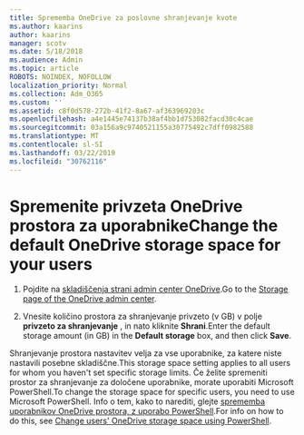 ```yaml
---
title: Sprememba OneDrive za poslovne shranjevanje kvote
ms.author: kaarins
author: kaarins
manager: scotv
ms.date: 5/18/2018
ms.audience: Admin
ms.topic: article
ROBOTS: NOINDEX, NOFOLLOW
localization_priority: Normal
ms.collection: Adm_O365
ms.custom: ''
ms.assetid: c8f0d578-272b-41f2-8a67-af363969203c
ms.openlocfilehash: a4e1445e74137b38af4bb1d753082facd30c4cae
ms.sourcegitcommit: 03a156a9c9740521155a30775492c7dff0982588
ms.translationtype: MT
ms.contentlocale: sl-SI
ms.lasthandoff: 03/22/2019
ms.locfileid: "30762116"
---
```

# <a name="change-the-default-onedrive-storage-space-for-your-users"></a><span data-ttu-id="94511-102">Spremenite privzeta OneDrive prostora za uporabnike</span><span class="sxs-lookup"><span data-stu-id="94511-102">Change the default OneDrive storage space for your users</span></span>

1. <span data-ttu-id="94511-103">Pojdite na [skladiščenja strani admin center OneDrive](https://admin.onedrive.com/?v=StorageSettings).</span><span class="sxs-lookup"><span data-stu-id="94511-103">Go to the [Storage page of the OneDrive admin center](https://admin.onedrive.com/?v=StorageSettings).</span></span>
    
2. <span data-ttu-id="94511-104">Vnesite količino prostora za shranjevanje privzeto (v GB) v polje **privzeto za shranjevanje** , in nato kliknite **Shrani**.</span><span class="sxs-lookup"><span data-stu-id="94511-104">Enter the default storage amount (in GB) in the **Default storage** box, and then click **Save**.</span></span>
    
<span data-ttu-id="94511-105">Shranjevanje prostora nastavitev velja za vse uporabnike, za katere niste nastavili posebne skladiščne.</span><span class="sxs-lookup"><span data-stu-id="94511-105">This storage space setting applies to all users for whom you haven't set specific storage limits.</span></span> <span data-ttu-id="94511-106">Če želite spremeniti prostor za shranjevanje za določene uporabnike, morate uporabiti Microsoft PowerShell.</span><span class="sxs-lookup"><span data-stu-id="94511-106">To change the storage space for specific users, you need to use Microsoft PowerShell.</span></span> <span data-ttu-id="94511-107">Info o tem, kako to narediti, glejte [sprememba uporabnikov OneDrive prostora, z uporabo PowerShell](https://go.microsoft.com/fwlink/?linkid=866402).</span><span class="sxs-lookup"><span data-stu-id="94511-107">For info on how to do this, see [Change users' OneDrive storage space using PowerShell](https://go.microsoft.com/fwlink/?linkid=866402).</span></span>
  

